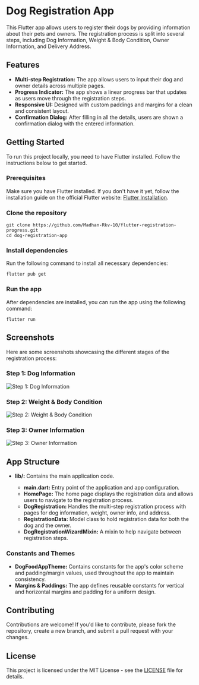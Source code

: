 <!DOCTYPE html>
<html lang="en">
<head>
    <meta charset="UTF-8">
    <meta name="viewport" content="width=device-width, initial-scale=1.0">
</head>
<body>
    <h1>Dog Registration App</h1>
    <p>This Flutter app allows users to register their dogs by providing information about their pets and owners. The registration process is split into several steps, including Dog Information, Weight & Body Condition, Owner Information, and Delivery Address.</p>
    <h2>Features</h2>
    <ul>
        <li><strong>Multi-step Registration:</strong> The app allows users to input their dog and owner details across multiple pages.</li>
        <li><strong>Progress Indicator:</strong> The app shows a linear progress bar that updates as users move through the registration steps.</li>
        <li><strong>Responsive UI:</strong> Designed with custom paddings and margins for a clean and consistent layout.</li>
        <li><strong>Confirmation Dialog:</strong> After filling in all the details, users are shown a confirmation dialog with the entered information.</li>
    </ul>
    <h2>Getting Started</h2>
    <p>To run this project locally, you need to have Flutter installed. Follow the instructions below to get started.</p>
    <h3>Prerequisites</h3>
    <p>Make sure you have Flutter installed. If you don't have it yet, follow the installation guide on the official Flutter website: <a href="https://flutter.dev/docs/get-started/install" target="_blank">Flutter Installation</a>.</p>
    <h3>Clone the repository</h3>
    <pre><code>git clone https://github.com/Madhan-Rkv-10/flutter-registration-progress.git
cd dog-registration-app</code></pre>
    <h3>Install dependencies</h3>
    <p>Run the following command to install all necessary dependencies:</p>
    <pre><code>flutter pub get</code></pre>
    <h3>Run the app</h3>
    <p>After dependencies are installed, you can run the app using the following command:</p>
    <pre><code>flutter run</code></pre>
    <h2>Screenshots</h2>
    <p>Here are some screenshots showcasing the different stages of the registration process:</p>
    <h3>Step 1: Dog Information</h3>
    <img src="assets/reg-one.png" alt="Step 1: Dog Information" />
    <h3>Step 2: Weight & Body Condition</h3>
    <img src="assets/reg-two.png" alt="Step 2: Weight & Body Condition" />
    <h3>Step 3: Owner Information</h3>
    <img src="assets/reg-three.png" alt="Step 3: Owner Information" />
    <h2>App Structure</h2>
    <ul>
        <li><strong>lib/:</strong> Contains the main application code.</li>
        <ul>
            <li><strong>main.dart:</strong> Entry point of the application and app configuration.</li>
            <li><strong>HomePage:</strong> The home page displays the registration data and allows users to navigate to the registration process.</li>
            <li><strong>DogRegistration:</strong> Handles the multi-step registration process with pages for dog information, weight, owner info, and address.</li>
            <li><strong>RegistrationData:</strong> Model class to hold registration data for both the dog and the owner.</li>
            <li><strong>DogRegistrationWizardMixin:</strong> A mixin to help navigate between registration steps.</li>
        </ul>
    </ul>
    <h3>Constants and Themes</h3>
    <ul>
        <li><strong>DogFoodAppTheme:</strong> Contains constants for the app's color scheme and padding/margin values, used throughout the app to maintain consistency.</li>
        <li><strong>Margins & Paddings:</strong> The app defines reusable constants for vertical and horizontal margins and padding for a uniform design.</li>
    </ul>
    <h2>Contributing</h2>
    <p>Contributions are welcome! If you'd like to contribute, please fork the repository, create a new branch, and submit a pull request with your changes.</p>
    <h2>License</h2>
    <p>This project is licensed under the MIT License - see the <a href="LICENSE" target="_blank">LICENSE</a> file for details.</p>
</body>
</html>

